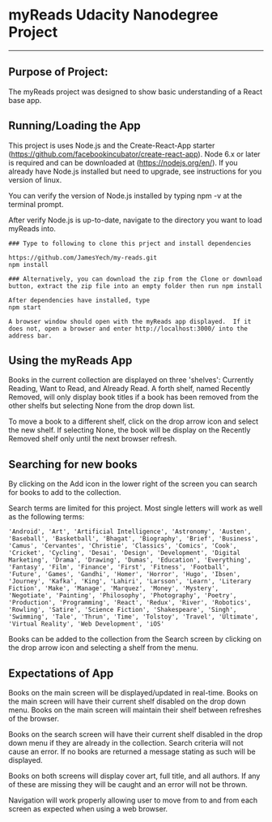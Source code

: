 

# myReads Udacity Nanodegree Project
---

## Purpose of Project:

The myReads project was designed to show basic understanding of a React base app.


## Running/Loading the App

This project is uses Node.js and the Create-React-App starter (https://github.com/facebookincubator/create-react-app).   Node 6.x or later is required and can be downloaded at (https://nodejs.org/en/).  If you already have Node.js installed but need to upgrade, see instructions for you version of linux.

You can verify the version of Node.js installed by typing npm -v at the terminal prompt.

After verify Node.js is up-to-date, navigate to the directory you want to load myReads into.

```
### Type to following to clone this prject and install dependencies

https://github.com/JamesYech/my-reads.git
npm install

### Alternatively, you can download the zip from the Clone or download button, extract the zip file into an empty folder then run npm install

After dependencies have installed, type
npm start

A browser window should open with the myReads app displayed.  If it does not, open a browser and enter http://localhost:3000/ into the address bar.
```

## Using the myReads App

Books in the current collection are displayed on three 'shelves': Currently Reading, Want to Read, and Already Read.  A forth shelf, named Recently Removed, will only display book titles if a book has been removed from the other shelfs but selecting None from the drop down list.

To move a book to a different shelf, click on the drop arrow icon and select the new shelf.  If selecting None, the book will be display on the Recently Removed shelf only until the next browser refresh.


## Searching for new books

By clicking on the Add icon in the lower right of the screen you can search for books to add to the collection.

Search terms are limited for this project.  Most single letters will work as well as the following terms:
```
'Android', 'Art', 'Artificial Intelligence', 'Astronomy', 'Austen', 'Baseball', 'Basketball', 'Bhagat', 'Biography', 'Brief', 'Business', 'Camus', 'Cervantes', 'Christie', 'Classics', 'Comics', 'Cook', 'Cricket', 'Cycling', 'Desai', 'Design', 'Development', 'Digital Marketing', 'Drama', 'Drawing', 'Dumas', 'Education', 'Everything', 'Fantasy', 'Film', 'Finance', 'First', 'Fitness', 'Football', 'Future', 'Games', 'Gandhi', 'Homer', 'Horror', 'Hugo', 'Ibsen', 'Journey', 'Kafka', 'King', 'Lahiri', 'Larsson', 'Learn', 'Literary Fiction', 'Make', 'Manage', 'Marquez', 'Money', 'Mystery', 'Negotiate', 'Painting', 'Philosophy', 'Photography', 'Poetry', 'Production', 'Programming', 'React', 'Redux', 'River', 'Robotics', 'Rowling', 'Satire', 'Science Fiction', 'Shakespeare', 'Singh', 'Swimming', 'Tale', 'Thrun', 'Time', 'Tolstoy', 'Travel', 'Ultimate', 'Virtual Reality', 'Web Development', 'iOS'
```
Books can be added to the collection from the Search screen by clicking on the drop arrow icon and selecting a shelf from the menu.


## Expectations of App

Books on the main screen will be displayed/updated in real-time.
Books on the main screen will have their current shelf disabled on the drop down menu.
Books on the main screen will maintain their shelf between refreshes of the browser.

Books on the search screen will have their current shelf disabled in the drop down menu if they are already in the collection.
Search criteria will not cause an error.  If no books are returned a message stating as such will be displayed.

Books on both screens will display cover art, full title, and all authors.  If any of these are missing they will be caught and an error will not be thrown.

Navigation will work properly allowing user to move from to and from each screen as expected when using a web browser.